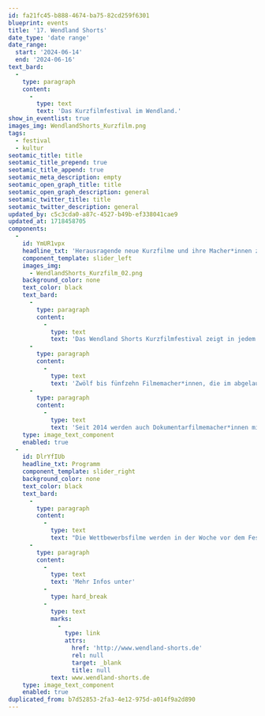 ```yaml
---
id: fa21fc45-b888-4674-ba75-82cd259f6301
blueprint: events
title: '17. Wendland Shorts'
date_type: 'date range'
date_range:
  start: '2024-06-14'
  end: '2024-06-16'
text_bard:
  -
    type: paragraph
    content:
      -
        type: text
        text: 'Das Kurzfilmfestival im Wendland.'
show_in_eventlist: true
images_img: WendlandShorts_Kurzfilm.png
tags:
  - festival
  - kultur
seotamic_title: title
seotamic_title_prepend: true
seotamic_title_append: true
seotamic_meta_description: empty
seotamic_open_graph_title: title
seotamic_open_graph_description: general
seotamic_twitter_title: title
seotamic_twitter_description: general
updated_by: c5c3cda0-a87c-4527-b49b-ef338041cae9
updated_at: 1718458705
components:
  -
    id: YmUR1vpx
    headline_txt: 'Herausragende neue Kurzfilme und ihre Macher*innen zu Gast im Wendland'
    component_template: slider_left
    images_img:
      - WendlandShorts_Kurzfilm_02.png
    background_color: none
    text_color: black
    text_bard:
      -
        type: paragraph
        content:
          -
            type: text
            text: 'Das Wendland Shorts Kurzfilmfestival zeigt in jedem Jahr ein Wettbewerbsprogramm aus fiktionalen und dokumentarischen Kurzfilmen, sowie einem Special.'
      -
        type: paragraph
        content:
          -
            type: text
            text: 'Zwölf bis fünfzehn Filmemacher*innen, die im abgelaufenen Jahr mit einem herausragenden Kurzfilm auf sich aufmerksam gemacht haben, werden in den Wettbewerb eingeladen. Diese Filmemacher*innen präsentieren jeweils ihren aktuellen Film sowie eine neue Filmidee vor Publikum und Jury. Die hochkarätig besetzte Fachjury prämiert zum Abschluss sowohl den besten Film also auch die beste Filmidee.'
      -
        type: paragraph
        content:
          -
            type: text
            text: 'Seit 2014 werden auch Dokumentarfilmemacher*innen mit ihren Kurzfilmen zum Festival eingeladen und konkurrieren seit 2019 im selben Wettbewerb um den goldenen und silbernen Storch.'
    type: image_text_component
    enabled: true
  -
    id: DlrYfIUb
    headline_txt: Programm
    component_template: slider_right
    background_color: none
    text_color: black
    text_bard:
      -
        type: paragraph
        content:
          -
            type: text
            text: "Die Wettbewerbsfilme werden in der Woche vor dem Festival bekannt gegeben! In den vierWettbewerbsblöcken »Shorts I – IV« stellen je drei\_Filmemacher ihren Kurzfilm und ihre neue Filmidee vor."
      -
        type: paragraph
        content:
          -
            type: text
            text: 'Mehr Infos unter'
          -
            type: hard_break
          -
            type: text
            marks:
              -
                type: link
                attrs:
                  href: 'http://www.wendland-shorts.de'
                  rel: null
                  target: _blank
                  title: null
            text: www.wendland-shorts.de
    type: image_text_component
    enabled: true
duplicated_from: b7d52853-2fa3-4e12-975d-a014f9a2d890
---
```

